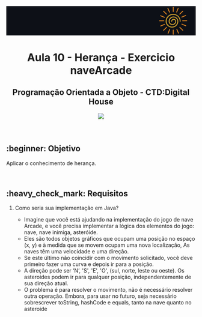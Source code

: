 <div align="center"><img src="https://github.com/lipollis/Imagens-Git/blob/main/banner_assinatura.svg" /></div>
 
<h1 align="center"> Aula 10 - Herança - Exercicio naveArcade </h1>
<h2 align="center"> Programação Orientada a Objeto - CTD:Digital House </h2>

<div align="center">
  <img src="https://cdn.jsdelivr.net/gh/devicons/devicon/icons/java/java-original-wordmark.svg" width="70px"/>
  <br>
  <br>
</div>  

<br>
<h2>:beginner: Objetivo</h2>

<p align="justify">Aplicar o conhecimento de herança.</p>

<br>
<h2>:heavy_check_mark: Requisitos </h2>

<ol>
  <li>Como seria sua implementação em Java?</li>
    <ul>
      <li>Imagine que você está ajudando na implementação do jogo de nave Arcade, e você precisa implementar a lógica dos elementos do jogo: nave, nave inimiga, asteróide.</li>
      <li> Eles são todos objetos gráficos que ocupam uma posição no espaço (x, y) e à medida que se movem ocupam uma nova localização, As naves têm uma velocidade e uma direção. </li>
      <li>Se este último não coincidir com o movimento solicitado, você deve primeiro fazer uma curva e depois ir para a posição.</li>
      <li>A direção pode ser ‘N’, 'S', 'E', 'O', (sul, norte, leste ou oeste). Os asteroides podem ir para qualquer posição, independentemente de sua direção atual.</li>
      <li>O problema é para resolver o movimento, não é necessário resolver outra operação. Embora, para usar no futuro, seja necessário sobrescrever toString, hashCode e equals, tanto na nave quanto no asteroide</li>
  </ul>
</ol>
